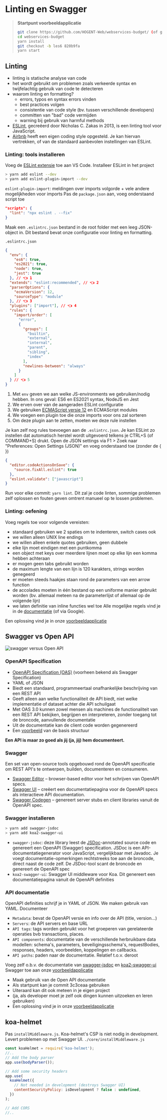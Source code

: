 # Linting en Swagger

> **Startpunt voorbeeldapplicatie**
>
> ```bash
> git clone https://github.com/HOGENT-Web/webservices-budget/ (of git pull als het niet de eerste keer is)
> cd webservices-budget
> yarn install
> git checkout -b les6 820b9fa
> yarn start
> ```

## Linting

- linting is statische analyse van code
- het wordt gebruikt om problemen zoals verkeerde syntax en twijfelachtig gebruik van code te detecteren
- waarom linting en formatting?
  - errors, typos en syntax errors vinden
  - best practices volgen
  - consistentie van code style (bv. tussen verschillende developers)
  - committen van "bad" code vermijden
  - warning bij gebruik van harmful methods
- [ESLint](https://github.com/eslint/eslint), gecreëerd door Nicholas C. Zakas in 2013, is een linting tool voor JavaScript.
- [Airbnb](https://github.com/airbnb/javascript) heeft een eigen coding style opgesteld. Je kan hiervan vertrekken, of van de standaard aanbevolen instellingen van ESLint.

### Linting: tools installeren

Voeg de [ESLint extensie](https://marketplace.visualstudio.com/items?itemName=dbaeumer.vscode-eslint) toe aan VS Code. Installeer ESLint in het project

```bash
> yarn add eslint --dev
> yarn add eslint-plugin-import --dev
```

`eslint-plugin-import`: meldingen over imports volgorde + vele andere mogelijkheden voor imports
Pas de `package.json` aan, voeg onderstaand script toe

```json
"scripts": {
  "lint": "npx eslint . --fix"
}
```

Maak een `.eslintrc.json` bestand in de root folder met een leeg JSON-object in. Dit bestand bevat onze configuratie voor linting en formatting.

`.eslintrc.json`

```json
{
  "env": {
    "es6": true,
    "es2021": true,
    "node": true,
    "jest": true
  }, // 👈 1
  "extends": "eslint:recommended", // 👈 2
  "parserOptions": {
    "ecmaVersion": 12,
    "sourceType": "module"
  }, // 👈 3
  "plugins": ["import"], // 👈 4
  "rules": {
    "import/order": [
      "error",
      {
        "groups": [
          "builtin",
          "external",
          "internal",
          "parent",
          "sibling",
          "index"
        ],
        "newlines-between": "always"
      }
    ]
  } // 👈 5
}
```

1. Met `env` geven we aan welke JS-environments we gebruiken/nodig hebben. In ons geval: ES6 en ES2021 syntax, NodeJS en Jest
2. We erven over van de aangeraden ESLint configuratie
3. We gebruiken [ECMAScript versie 12](https://dev.to/naimlatifi5/ecmascript-2021-es12-new-features-2l67) en ECMAScript modules
4. We voegen een plugin toe die onze imports voor ons zal sorteren
5. Om deze plugin aan te zetten, moeten we deze rule instellen

Je kan zelf nog rules toevoegen aan de `.eslintrc.json`. Je kan ESLint zo instellen dat automatisch herstel wordt uitgevoerd telkens je CTRL+S (of COMMAND+S) drukt. Open de JSON settings via F1 > Zoek naar "Preferences: Open Settings (JSON)" en voeg onderstaand toe (zonder de { })

```json
{
  "editor.codeActionsOnSave": {
    "source.fixAll.eslint": true
  },
  "eslint.validate": ["javascript"]
}
```

Run voor elke commit: `yarn lint`. Dit zal je code linten, sommige problemen zelf oplossen en fouten geven omtrent manueel op te lossen problemen.

### Linting: oefening

Voeg regels toe voor volgende vereisten:

- standaard gebruiken we 2 spaties om te indenteren, switch cases ook
- we willen alleen UNIX line endings
- we willen alleen enkele quotes gebruiken, geen dubbele
- elke lijn moet eindigen met een puntkomma
- een object met keys over meerdere lijnen moet op elke lijn een komma hebben achteraan
- er mogen geen tabs gebruikt worden
- de maximum lengte van een lijn is 120 karakters, strings worden genegeerd
- er moeten steeds haakjes staan rond de parameters van een arrow function
- de accolades moeten in één bestand op een uniforme manier gebruikt worden (bv. allemaal meteen na de parameterlijst of allemaal op de volgende lijn)
- we laten definitie van inline functies wel toe
  Alle mogelijke regels vind je in de [documentatie](https://eslint.org/docs/latest/rules/) (of via Google).

Een oplossing vind je in onze [voorbeeldapplicatie](https://github.com/HOGENT-Web/webservices-budget)

## Swagger vs Open API

![swagger versus Open API](./images/swagger.png)

### OpenAPI Specification

- [OpenAPI Specification (OAS)](https://swagger.io/specification/) (voorheen bekend als Swagger Specification)
- YAML of JSON
- Biedt een standaard, programmeertaal onafhankelijke beschrijving van een REST API
- Geeft alleen aan welke functionaliteit de API biedt, niet welke implementatie of dataset achter die API schuilgaat
- Met OAS 3.0 kunnen zowel mensen als machines de functionaliteit van een REST API bekijken, begrijpen en interpreteren, zonder toegang tot de broncode, aanvullende documentatie
- Uit de documentatie kan de client code worden gegenereerd
- Een [voorbeeld](https://swagger.io/docs/specification/basic-structure/) van de basis structuur

**Een API is maar zo goed als jij (ja, jij) hem documenteert.**

### Swagger

Een set van open-source tools opgebouwd rond de OpenAPI specificatie om REST API's te ontwerpen, builden, documenteren en consumeren.

- [Swagger Editor](https://editor.swagger.io/) – browser-based editor voor het schrijven van OpenAPI specs.
- [Swagger UI](https://swagger.io/tools/swagger-ui/) – creëert een documentatiepagina voor de OpenAPI specs als interactieve API documentation.
- [Swagger Codegen](https://github.com/swagger-api/swagger-codegen) – genereert server stubs en client libraries vanuit de OpenAPI spec.

### Swagger installeren

```bash
> yarn add swagger-jsdoc
> yarn add koa2-swagger-ui
```

- `swagger-jsdoc`: deze library leest de [JSDoc](https://jsdoc.app/)-annotated source code en genereert een OpenAPI (Swagger) specification. JSDoc is een API-documentatiegenerator voor JavaScript, vergelijkbaar met Javadoc. Je voegt documentatie-opmerkingen rechtstreeks toe aan de broncode, direct naast de code zelf. De JSDoc-tool scant de broncode en genereert de OpenAPI spec
- `koa2-swagger-ui`: Swagger UI middleware voor Koa. Dit genereert een documentatiepagina vanuit de OpenAPI definities

### API documentatie

OpenAPI definities schrijf je in YAML of JSON. We maken gebruik van YAML. Documenteer

- `Metadata`: bevat de OpenAPI versie en info over de API (title, version...)
- `Servers`: de API servers en base URL
- `API tags`: tags worden gebruikt voor het groeperen van gerelateerde operaties bvb transactions, places.
- `API components`: documentatie van de verschillende herbruikbare data modellen: schema's, parameters, beveiligingsschema's, requestBodies, responses, headers, voorbeelden, koppelingen en callbacks.
- `API paths`: paden naar de documentatie. Relatief t.o.v. deroot

Voeg zelf o.b.v. de documentatie van [swagger-jsdoc](https://www.npmjs.com/package/swagger-jsdoc) en [koa2-swagger-ui](https://www.npmjs.com/package/koa2-swagger-ui) Swagger toe aan onze [voorbeeldapplicatie](https://github.com/HOGENT-Web/webservices-budget)

- Maak gebruik van de Open API documentatie
- Als startpunt kan je commit 3c3ceaa gebruiken
- Uiteraard kan dit ook meteen in je eigen project
- (ja, als developer moet je zelf ook dingen kunnen uitzoeken en leren gebruiken)
- Een oplossing vind je in onze [voorbeeldapplicatie](https://github.com/HOGENT-Web/webservices-budget)

## koa-helmet

Pas `installMiddleware.js`. Koa-helmet's CSP is niet nodig in development. Levert problemen op met Swagger UI.
`./core/installMiddleware.js`

```js
const koaHelmet = require('koa-helmet');
//..
// Add the body parser
app.use(bodyParser());

// Add some security headers
app.use(
  koaHelmet({
    // Not needed in development (destroys Swagger UI)
    contentSecurityPolicy: isDevelopment ? false : undefined,
  })
);

// Add CORS
//..
```
